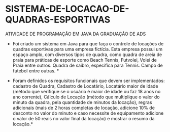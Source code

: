 # SISTEMA-DE-LOCACAO-DE-QUADRAS-ESPORTIVAS
ATIVIDADE DE PROGRAMAÇÃO EM JAVA DA GRADUAÇÃO DE ADS

* Foi criado um sistema em Java para que faça o controle de locações de quadras esportivas para uma empresa fictícia. Esta empresa possui um espaço amplo, com diversos tipos de quadra, como quadra de areia de praia para práticas de esporte como Beach Tennis, Futvolei, Volei de Praia entre outros. Quadra de saibro, específica para Tennis. Campo de futebol entre outras. *

* Foram definidos os requisitos funcionais que devem ser implementados: cadastro de Quadra, Cadastro de Locatário, Locatário maior de idade (método que verifique se o usuário é maior de idade ou faz 18 anos no ano corrente), Cálculo de Locação (método que multiplique o valor do minuto da quadra, pela quantidade de minutos da locação), regras adicionais (mais de 2 horas completas  de locação, adicione 10% de desconto no valor do minuto e caso necessite de equipamento adicione o valor de 50 reais no valor final da locação) e mostrar o resumo da locação.*

